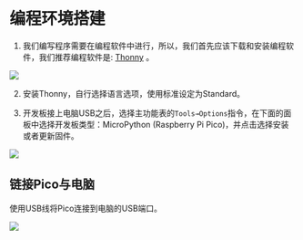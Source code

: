 ﻿---
sidebar_position: 3
sidebar_label: 编程环境准备
---

# 编程环境搭建

1. 我们编写程序需要在编程软件中进行，所以，我们首先应该下载和安装编程软件，我们推荐编程软件是: [Thonny](https://thonny.org/) 。

![](https://wiki-media-ef.oss-cn-hongkong.aliyuncs.com/docs/pico/pico-starter-kit/images/pico-starter-kit-programming-preparation-01.png)

2. 安装Thonny，自行选择语言选项，使用标准设定为Standard。

3. 开发板接上电脑USB之后，选择主功能表的` Tools→Options `指令，在下面的面板中选择开发板类型：MicroPython (Raspberry Pi Pico)，并点击选择安装或者更新固件。

![](https://wiki-media-ef.oss-cn-hongkong.aliyuncs.com/docs/pico/pico-starter-kit/images/pico-starter-kit-programming-preparation-02.png)



<!--## 链接Pico与电脑

按住BOOTSEL按钮，将Pico插入Raspberry Pi或其他电脑的USB端口。连接Pico后，松开BOOTSEL按钮。这会让电脑把Pico识别成名为RPI-RP2 的大容量存储设备.

![](https://wiki-media-ef.oss-cn-hongkong.aliyuncs.com/docs/pico/pico-starter-kit/images/pico-starter-kit-programming-preparation-03.png)

![](https://wiki-media-ef.oss-cn-hongkong.aliyuncs.com/docs/pico/pico-starter-kit/images/pico-starter-kit-programming-preparation-04.png) -->


## 链接Pico与电脑

使用USB线将Pico连接到电脑的USB端口。

![](https://wiki-media-ef.oss-cn-hongkong.aliyuncs.com/docs/pico/pico-starter-kit/images/pico-starter-kit-programming-preparation-05.png)
